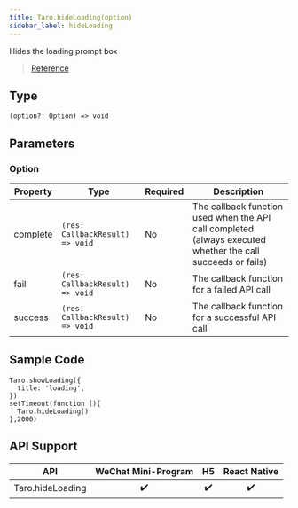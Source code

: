 ```yaml
---
title: Taro.hideLoading(option)
sidebar_label: hideLoading
---
```


Hides the loading prompt box

> [Reference](https://developers.weixin.qq.com/miniprogram/dev/api/ui/interaction/wx.hideLoading.html)

## Type

```tsx
(option?: Option) => void
```

## Parameters

### Option

<table>
  <thead>
    <tr>
      <th>Property</th>
      <th>Type</th>
      <th style={{ textAlign: "center"}}>Required</th>
      <th>Description</th>
    </tr>
  </thead>
  <tbody>
    <tr>
      <td>complete</td>
      <td><code>(res: CallbackResult) =&gt; void</code></td>
      <td style={{ textAlign: "center"}}>No</td>
      <td>The callback function used when the API call completed (always executed whether the call succeeds or fails)</td>
    </tr>
    <tr>
      <td>fail</td>
      <td><code>(res: CallbackResult) =&gt; void</code></td>
      <td style={{ textAlign: "center"}}>No</td>
      <td>The callback function for a failed API call</td>
    </tr>
    <tr>
      <td>success</td>
      <td><code>(res: CallbackResult) =&gt; void</code></td>
      <td style={{ textAlign: "center"}}>No</td>
      <td>The callback function for a successful API call</td>
    </tr>
  </tbody>
</table>

## Sample Code

```tsx
Taro.showLoading({
  title: 'loading',
})
setTimeout(function (){
  Taro.hideLoading()
},2000)
```

## API Support

|       API        | WeChat Mini-Program | H5 | React Native |
|:----------------:|:-------------------:|:--:|:------------:|
| Taro.hideLoading |         ✔️          | ✔️ |      ✔️      |
